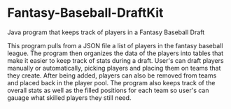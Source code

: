 # Fantasy-Baseball-DraftKit
Java program that keeps track of players in a Fantasy Baseball Draft

This program pulls from a JSON file a list of players in the fantasy baseball league. The program then organizes the data
of the players into tables that make it easier to keep track of stats during a draft. User's can draft players manually or
automatically, picking players and placing them on teams that they create. After being added, players can also be removed
from teams and placed back in the player pool. The program also keeps track of the overall stats as well as the filled
positions for each team so user's can gauage what skilled players they still need.
